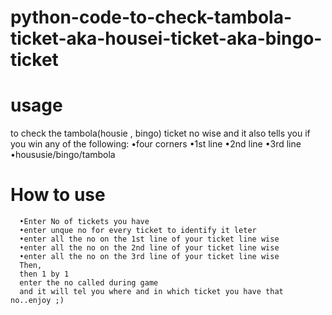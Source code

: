 # python-code-to-check-tambola-ticket-aka-housei-ticket-aka-bingo-ticket

# usage
to check the tambola(housie , bingo) ticket no wise
and it also tells you if you win any of the following:
     •four corners
     •1st line
     •2nd line
     •3rd line
     •housusie/bingo/tambola
# How to use
      •Enter No of tickets you have
      •enter unque no for every ticket to identify it leter
      •enter all the no on the 1st line of your ticket line wise
      •enter all the no on the 2nd line of your ticket line wise
      •enter all the no on the 3rd line of your ticket line wise
      Then,
      then 1 by 1
      enter the no called during game
      and it will tel you where and in which ticket you have that no..enjoy ;)
     
     
     
     
